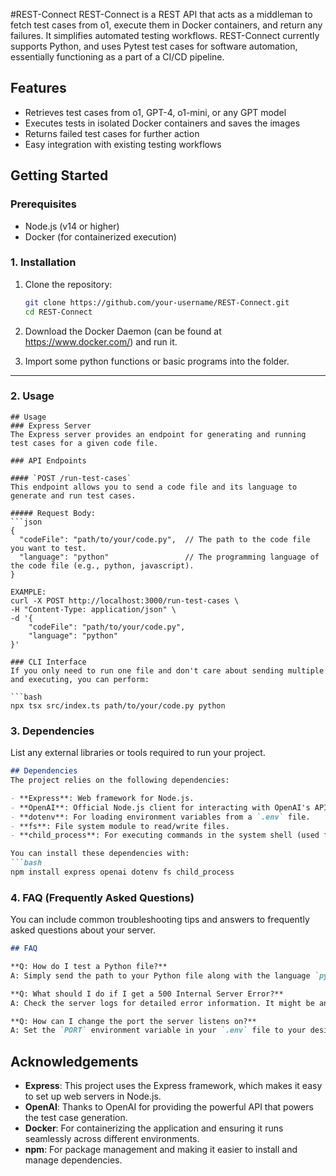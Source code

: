 #REST-Connect
REST-Connect is a REST API that acts as a middleman to fetch test cases from o1, execute them in Docker containers, and return any failures. It simplifies automated testing workflows.
REST-Connect currently supports Python, and uses Pytest test cases for software automation, essentially functioning as a part of a CI/CD pipeline.

## Features
- Retrieves test cases from o1, GPT-4, o1-mini, or any GPT model
- Executes tests in isolated Docker containers and saves the images
- Returns failed test cases for further action
- Easy integration with existing testing workflows

## Getting Started

### Prerequisites
- Node.js (v14 or higher)
- Docker (for containerized execution)

### **1. Installation**
1. Clone the repository:
   ```sh
   git clone https://github.com/your-username/REST-Connect.git
   cd REST-Connect

2. Download the Docker Daemon (can be found at https://www.docker.com/) and run it.
   
3. Import some python functions or basic programs into the folder.
---

### **2. Usage**
```
## Usage
### Express Server
The Express server provides an endpoint for generating and running test cases for a given code file.

### API Endpoints

#### `POST /run-test-cases`
This endpoint allows you to send a code file and its language to generate and run test cases.

##### Request Body:
```json
{
  "codeFile": "path/to/your/code.py",  // The path to the code file you want to test.
  "language": "python"                 // The programming language of the code file (e.g., python, javascript).
}

EXAMPLE:
curl -X POST http://localhost:3000/run-test-cases \  
-H "Content-Type: application/json" \  
-d '{  
    "codeFile": "path/to/your/code.py",  
    "language": "python"  
}'

### CLI Interface
If you only need to run one file and don't care about sending multiple and executing, you can perform:

```bash
npx tsx src/index.ts path/to/your/code.py python
```

### **3. Dependencies**
List any external libraries or tools required to run your project.

```markdown
## Dependencies
The project relies on the following dependencies:

- **Express**: Web framework for Node.js.
- **OpenAI**: Official Node.js client for interacting with OpenAI's API.
- **dotenv**: For loading environment variables from a `.env` file.
- **fs**: File system module to read/write files.
- **child_process**: For executing commands in the system shell (used for Docker).

You can install these dependencies with:
```bash
npm install express openai dotenv fs child_process
```


### **4. FAQ (Frequently Asked Questions)**
You can include common troubleshooting tips and answers to frequently asked questions about your server.

```markdown
## FAQ

**Q: How do I test a Python file?**  
A: Simply send the path to your Python file along with the language `python` as parameters in the `POST /run-test-cases` request.

**Q: What should I do if I get a 500 Internal Server Error?**  
A: Check the server logs for detailed error information. It might be an issue with the OpenAI API or the code you’re testing.

**Q: How can I change the port the server listens on?**  
A: Set the `PORT` environment variable in your `.env` file to your desired port number.
```

## Acknowledgements

- **Express**: This project uses the Express framework, which makes it easy to set up web servers in Node.js.
- **OpenAI**: Thanks to OpenAI for providing the powerful API that powers the test case generation.
- **Docker**: For containerizing the application and ensuring it runs seamlessly across different environments.
- **npm**: For package management and making it easier to install and manage dependencies.
